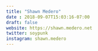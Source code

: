 ```yaml
---
title: "Shawn Medero"
date : 2018-09-07T15:03:16-07:00
draft: false
website: https://shawn.medero.net
twitter: soypunk
instagram: shawn.medero
---
```


